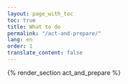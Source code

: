 ```yaml
---
layout: page_with_toc
toc: true
title: What to do
permalink: "/act-and-prepare/"
lang: en
order: 1
translate_content: false
---
```





{% render_section act_and_prepare %}
